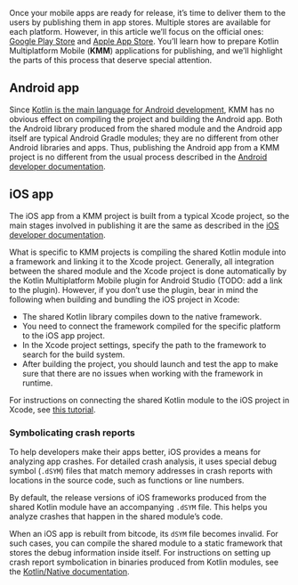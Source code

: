 [//]: # (title: Publish KMM apps)
[//]: # (auxiliary-id: Publish_KMM_apps)

Once your mobile apps are ready for release, it’s time to deliver them to the users by publishing them in app stores.
Multiple stores are available for each platform. However, in this article we’ll focus on the official ones:
[Google Play Store](https://play.google.com/store) and [Apple App Store](https://www.apple.com/ios/app-store/).
You’ll learn how to prepare Kotlin Multiplatform Mobile (**KMM**) applications for publishing, and we’ll highlight
the parts of this process that deserve special attention.

## Android app

Since [Kotlin is the main language for Android development](https://developer.android.com/kotlin),
KMM has no obvious effect on compiling the project and building the Android app. Both the Android library produced from
the shared module and the Android app itself are typical Android Gradle modules; they are no different from other Android
libraries and apps. Thus, publishing the Android app from a KMM project is no different from the usual process described
in the [Android developer documentation](https://developer.android.com/studio/publish).

## iOS app

The iOS app from a KMM project is built from a typical Xcode project, so the main stages involved in publishing it are
the same as described in the [iOS developer documentation](https://developer.apple.com/ios/submit/).

What is specific to KMM projects is compiling the shared Kotlin module into a framework and linking it to the Xcode project.
Generally, all integration between the shared module and the Xcode project is done automatically by the Kotlin Multiplatform
Mobile plugin for Android Studio (TODO: add a link to the plugin). However, if you don’t use the plugin, bear in mind
the following when building and bundling the iOS project in Xcode:

* The shared Kotlin library compiles down to the native framework.
* You need to connect the framework compiled for the specific platform to the iOS app project.
* In the Xcode project settings, specify the path to the framework to search for the build system.
* After building the project, you should launch and test the app to make sure that there are no issues when working with the framework in runtime.

For instructions on connecting the shared Kotlin module to the iOS project in Xcode,
see [this tutorial](https://kotlinlang.org/docs/tutorials/native/apple-framework.html#xcode-for-ios-targets).

### Symbolicating crash reports

To help developers make their apps better, iOS provides a means for analyzing app crashes. For detailed crash analysis,
it uses special debug symbol (`.dSYM`) files that match memory addresses in crash reports with locations in the source code,
such as functions or line numbers.

By default, the release versions of iOS frameworks produced from the shared Kotlin module have an accompanying `.dSYM`
file. This helps you analyze crashes that happen in the shared module’s code.

When an iOS app is rebuilt from bitcode, its `dSYM` file becomes invalid. For such cases, you can compile the shared module
to a static framework that stores the debug information inside itself. For instructions on setting up crash report
symbolication in binaries produced from Kotlin modules, see the [Kotlin/Native documentation](https://kotlinlang.org/docs/reference/native/ios_symbolication.html).


